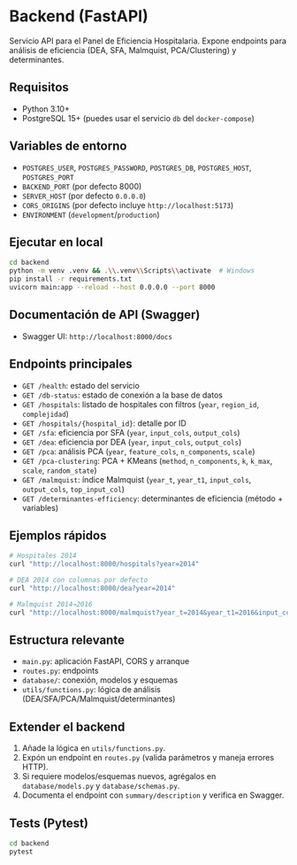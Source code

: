 # Backend (FastAPI)

Servicio API para el Panel de Eficiencia Hospitalaria. Expone endpoints para análisis de eficiencia (DEA, SFA, Malmquist, PCA/Clustering) y determinantes.

## Requisitos
- Python 3.10+
- PostgreSQL 15+ (puedes usar el servicio `db` del `docker-compose`)

## Variables de entorno
- `POSTGRES_USER`, `POSTGRES_PASSWORD`, `POSTGRES_DB`, `POSTGRES_HOST`, `POSTGRES_PORT`
- `BACKEND_PORT` (por defecto 8000)
- `SERVER_HOST` (por defecto `0.0.0.0`)
- `CORS_ORIGINS` (por defecto incluye `http://localhost:5173`)
- `ENVIRONMENT` (`development`/`production`)

## Ejecutar en local
```bash
cd backend
python -m venv .venv && .\\.venv\\Scripts\\activate  # Windows
pip install -r requirements.txt
uvicorn main:app --reload --host 0.0.0.0 --port 8000
```

## Documentación de API (Swagger)
- Swagger UI: `http://localhost:8000/docs`

## Endpoints principales
- `GET /health`: estado del servicio
- `GET /db-status`: estado de conexión a la base de datos
- `GET /hospitals`: listado de hospitales con filtros (`year`, `region_id`, `complejidad`)
- `GET /hospitals/{hospital_id}`: detalle por ID
- `GET /sfa`: eficiencia por SFA (`year`, `input_cols`, `output_cols`)
- `GET /dea`: eficiencia por DEA (`year`, `input_cols`, `output_cols`)
- `GET /pca`: análisis PCA (`year`, `feature_cols`, `n_components`, `scale`)
- `GET /pca-clustering`: PCA + KMeans (`method`, `n_components`, `k`, `k_max`, `scale`, `random_state`)
- `GET /malmquist`: índice Malmquist (`year_t`, `year_t1`, `input_cols`, `output_cols`, `top_input_col`)
- `GET /determinantes-efficiency`: determinantes de eficiencia (método + variables)

## Ejemplos rápidos
```bash
# Hospitales 2014
curl "http://localhost:8000/hospitals?year=2014"

# DEA 2014 con columnas por defecto
curl "http://localhost:8000/dea?year=2014"

# Malmquist 2014→2016
curl "http://localhost:8000/malmquist?year_t=2014&year_t1=2016&input_cols=bienesyservicios,remuneraciones&output_cols=consultas&top_input_col=remuneraciones"
```

## Estructura relevante
- `main.py`: aplicación FastAPI, CORS y arranque
- `routes.py`: endpoints
- `database/`: conexión, modelos y esquemas
- `utils/functions.py`: lógica de análisis (DEA/SFA/PCA/Malmquist/determinantes)

## Extender el backend
1. Añade la lógica en `utils/functions.py`.
2. Expón un endpoint en `routes.py` (valida parámetros y maneja errores HTTP).
3. Si requiere modelos/esquemas nuevos, agrégalos en `database/models.py` y `database/schemas.py`.
4. Documenta el endpoint con `summary/description` y verifica en Swagger.

## Tests (Pytest)
```bash
cd backend
pytest
```
